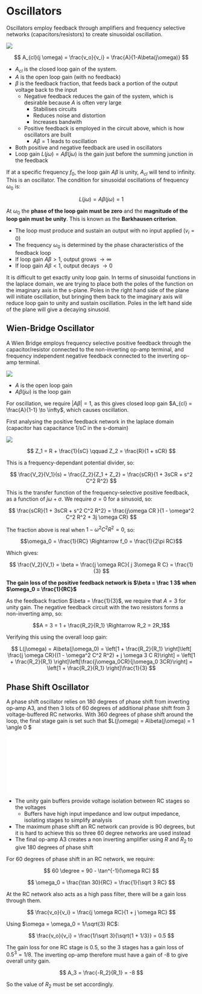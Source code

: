 # Oscillators

Oscillators employ feedback through amplifiers and frequency selective networks (capacitors/resistors) to create sinusoidal oscillation.

![](./img/loop-gain.png)

$$
A_{cl}(j \omega) = \frac{v_o}{v_i} = \frac{A}{1-A\beta(j\omega)}
$$

- $A_{cl}$ is the closed loop gain of the system.
- $A$ is the open loop gain (with no feedback)
- $\beta$ is the feedback fraction, that feeds back a portion of the output voltage back to the input
  - Negative feedback reduces the gain of the system, which is desirable because $A$ is often very large
    - Stabilises circuits
    - Reduces noise and distortion
    - Increases bandwith
  - Positive feedback is employed in the circuit above, which is how oscillators are built
    - $A\beta = 1$ leads to oscillation
- Both positive and negative feedback are used in oscillators
- Loop gain $L(j\omega) = A\beta(j\omega)$ is the gain just before the summing junction in the feedback

If at a specific frequency $f_0$, the loop gain $A\beta$ is unity, $A_{cl}$ will tend to infinity. This is an oscillator. The condition for sinusoidal oscillations of frequency $\omega_0$ is:

$$
L(j\omega) = A \beta(j\omega) = 1
$$

At $\omega_0$ the **phase of the loop gain must be zero** and the **magnitude of the loop gain must be unity**. This is known as the **Barkhausen criterion**.

- The loop must produce and sustain an output with no input applied ($v_i = 0$)
- The frequency $\omega_0$ is determined by the phase characteristics of the feedback loop
- If loop gain $A\beta > 1$, output grows $\to \infty$
- If loop gain $A\beta < 1$, output decays $\to 0$

It is difficult to get exactly unity loop gain. In terms of sinusoidal functions in the laplace domain, we are trying to place both the poles of the function on the imaginary axis in the s-plane. Poles in the right hand side of the plane will initiate oscillation, but bringing them back to the imaginary axis will reduce loop gain to unity and sustain oscillation. Poles in the left hand side of the plane will give a decaying sinusoid.

## Wien-Bridge Oscillator

A Wien Bridge employs frequency selective positive feedback through the capacitor/resistor connected to the non-inverting op-amp terminal, and frequency independent negative feedback connected to the inverting op-amp terminal.

![](./img/wein-bridge.png)

- $A$ is the open loop gain
- $A\beta(j\omega)$ is the loop gain

For oscillation, we require $|A\beta| =1$, as this gives closed loop gain $A_{cl} = \frac{A}{1-1} \to \infty$, which causes oscillation.

First analysing the positive feedback network in the laplace domain (capacitor has capacitance $1/sC$ in the s-domain)

![](./img/positive-feedback.png)

$$
Z_1 = R + \frac{1}{sC} \qquad Z_2 = \frac{R}{1 + sCR}
$$

This is a frequency-dependant potential divider, so:

$$
\frac{V_2}{V_1}(s) = \frac{Z_2}{Z_1 + Z_2} = \frac{sCR}{1 + 3sCR + s^2 C^2 R^2}
$$

This is the transfer function of the frequency-selective positive feedback, as a function of $j\omega + \sigma$. We require $\sigma = 0$ for a sinusoid, so:

$$
\frac{sCR}{1 + 3sCR + s^2 C^2 R^2} = \frac{j\omega CR }{1 - \omega^2 C^2 R^2 + 3j \omega CR}
$$

The fraction above is real when $1 - \omega^2 C^2 R^2 = 0$, so:

$$\omega_0 = \frac{1}{RC} \Rightarrow f_0 = \frac{1}{2\pi RC}$$

Which gives:

$$
\frac{V_2}{V_1} = \beta = \frac{j \omega RC}{ j 3\omega R C} = \frac{1}{3}
$$

**The gain loss of the positive feedback network is $\beta = \frac 1 3$ when $\omega_0 = \frac{1}{RC}$**

As the feedback fraction $\beta = \frac{1}{3}$, we require that $A=3$ for unity gain. The negative feedback circuit with the two resistors forms a non-inverting amp, so:

$$A = 3 = 1 + \frac{R_2}{R_1} \Rightarrow R_2 = 2R_1$$

Verifying this using the overall loop gain:

$$
L(j\omega) = A\beta(j\omega_0) =  \left[1 + \frac{R_2}{R_1} \right]\left[ \frac{j \omega CR}{(1 - \omega^2 C^2 R^2) + j \omega 3 C R}\right] = \left[1 + \frac{R_2}{R_1} \right]\left[\frac{j\omega_0CR}{j\omega_0 3CR}\right] = \left[1 + \frac{R_2}{R_1} \right]\frac{1}{3}
$$

## Phase Shift Oscillator

A phase shift oscillator relies on 180 degrees of phase shift from inverting op-amp A3, and then 3 lots of 60 degrees of additional phase shift from 3 voltage-buffered RC networks. With 360 degrees of phase shift around the loop, the final stage gain is set such that $L(j\omega) = A\beta(j\omega) = 1 \angle 0 $

![](./img/phase-shift.img)

- The unity gain buffers provide voltage isolation between RC stages so the voltages
  - Buffers have high input impedance and low output impedance, isolating stages to simplify analysis
- The maximum phase shift an RC network can provide is 90 degrees, but it is hard to achieve this so three 60 degree networks are used instead
- The final op-amp A3 creates a non inverting amplifier using $R$ and $R_2$ to give 180 degrees of phase shift

For 60 degrees of phase shift in an RC network, we require:

$$
60 \degree = 90 - \tan^{-1}(\omega RC)
$$

$$
\omega_0 = \frac{\tan 30}{RC} = \frac{1}{\sqrt 3 RC}
$$

At the RC network also acts as a high pass filter, there will be a gain loss through them.

$$
\frac{v_o}{v_i} = \frac{j \omega RC}{1 + j \omega RC}
$$

Using $\omega = \omega_0 = 1/\sqrt{3} RC$:

$$
\frac{v_o}{v_i} = \frac{1/\sqrt 3}{\sqrt{1 + 1/3}} = 0.5
$$

The gain loss for one RC stage is 0.5, so the 3 stages has a gain loss of $0.5^3 = 1/8$. The inverting op-amp therefore must have a gain of -8 to give overall unity gain.

$$
A_3 = \frac{-R_2}{R_1} = -8
$$

So the value of $R_2$ must be set accordingly.
